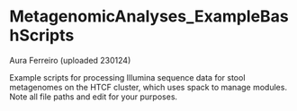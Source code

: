 # MetagenomicAnalyses_ExampleBashScripts
 Aura Ferreiro (uploaded 230124)
 
 Example scripts for processing Illumina sequence data for stool metagenomes on the HTCF cluster, which uses spack to manage modules. Note all file paths and edit for your purposes.
 

